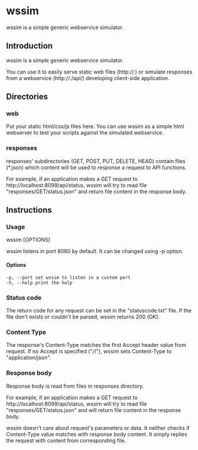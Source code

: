 # wssim

wssim is a simple generic webservice simulator.

## Introduction 

wssim is a simple generic webservice simulator.

You can use it to easily serve static web files (http://<HOST>:<PORT>) or simulate responses from a webservice (http://<HOST>:<PORT>/api/<FUNCTION>) developing client-side application.

## Directories

### web

Put your static html/css/js files here. You can use wssim as a simple html webserver to test your scripts against the simulated webservice.

### responses

responses' subdirectories (GET, POST, PUT, DELETE, HEAD) contain files (*.json) which content will be used to response a request to API functions.

For example, if an application makes a GET request to http://localhost:8099/api/status, wssim will try to read file "responses/GET/status.json" and return file content in the response body.

## Instructions

### Usage

wssim [OPTIONS]

wssim listens in port 8080 by default. It can be changed using -p option.

#### Options
    -p, --port set wssim to listen in a custom port
    -h, --help print the help

### Status code

The return code for any request can be set in the "statuscode.txt" file. If the file don't exists or couldn't be parsed, wssim returns 200 (OK).

### Content Type

The response's Content-Type matches the first Accept header value from request. If no Accept is specified ("*/*/"), wssim sets Content-Type to "application/json".

### Response body

Response body is read from files in responses directory.

For example, if an application makes a GET request to http://localhost:8099/api/status, wssim will try to read file "responses/GET/status.json" and will return file content in the response body.

wssim doesn't care about request's parameters or data. It neither checks if Content-Type value matches with response body content. It simply replies the request with content from corresponding file.

